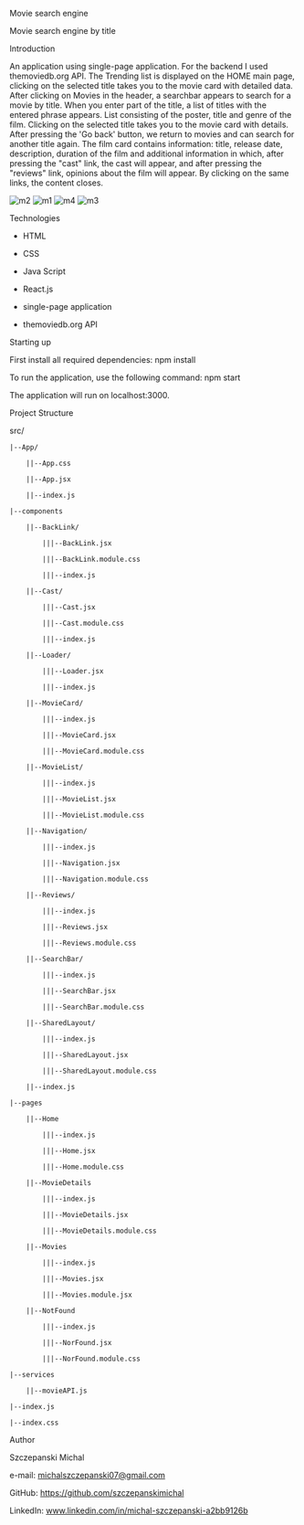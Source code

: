 Movie search engine

Movie search engine by title

Introduction

An application using single-page application. For the backend I used
themoviedb.org API. The Trending list is displayed on the HOME main page,
clicking on the selected title takes you to the movie card with detailed data.
After clicking on Movies in the header, a searchbar appears to search for a
movie by title. When you enter part of the title, a list of titles with the
entered phrase appears. List consisting of the poster, title and genre of the
film. Clicking on the selected title takes you to the movie card with details.
After pressing the 'Go back' button, we return to movies and can search for
another title again. The film card contains information: title, release date,
description, duration of the film and additional information in which, after
pressing the "cast" link, the cast will appear, and after pressing the "reviews"
link, opinions about the film will appear. By clicking on the same links, the
content closes.

![m2](https://github.com/szczepanskimichal/goit-react-hw-05-movies/assets/127307935/5b12fe2d-12e2-4f54-a2d3-dc60e0f52571)
![m1](https://github.com/szczepanskimichal/goit-react-hw-05-movies/assets/127307935/8bc3645b-676b-4148-8851-c51c38cc1bbc)
![m4](https://github.com/szczepanskimichal/goit-react-hw-05-movies/assets/127307935/2ec89118-6ca0-4d4f-b5d2-dc52d7edf01a)
![m3](https://github.com/szczepanskimichal/goit-react-hw-05-movies/assets/127307935/e49f0e2b-dca8-401e-a877-4ea9f582d11c)



Technologies

- HTML

- CSS

- Java Script

- React.js

- single-page application

- themoviedb.org API


Starting up


First install all required dependencies: npm install


To run the application, use the following command: npm start

The application will run on localhost:3000.


Project Structure


src/

    |--App/

        ||--App.css

        ||--App.jsx

        ||--index.js

    |--components

        ||--BackLink/

            |||--BackLink.jsx

            |||--BackLink.module.css

            |||--index.js

        ||--Cast/

            |||--Cast.jsx

            |||--Cast.module.css

            |||--index.js

        ||--Loader/

            |||--Loader.jsx

            |||--index.js

        ||--MovieCard/

            |||--index.js

            |||--MovieCard.jsx

            |||--MovieCard.module.css

        ||--MovieList/

            |||--index.js

            |||--MovieList.jsx

            |||--MovieList.module.css

        ||--Navigation/

            |||--index.js

            |||--Navigation.jsx

            |||--Navigation.module.css

        ||--Reviews/

            |||--index.js

            |||--Reviews.jsx

            |||--Reviews.module.css

        ||--SearchBar/

            |||--index.js

            |||--SearchBar.jsx

            |||--SearchBar.module.css

        ||--SharedLayout/

            |||--index.js

            |||--SharedLayout.jsx

            |||--SharedLayout.module.css

        ||--index.js

    |--pages

        ||--Home

            |||--index.js

            |||--Home.jsx

            |||--Home.module.css

        ||--MovieDetails

            |||--index.js

            |||--MovieDetails.jsx

            |||--MovieDetails.module.css

        ||--Movies

            |||--index.js

            |||--Movies.jsx

            |||--Movies.module.jsx

        ||--NotFound

            |||--index.js

            |||--NorFound.jsx

            |||--NorFound.module.css

    |--services

        ||--movieAPI.js

    |--index.js

    |--index.css


    

Author

Szczepanski Michal

e-mail: michalszczepanski07@gmail.com

GitHub: https://github.com/szczepanskimichal

LinkedIn: www.linkedin.com/in/michal-szczepanski-a2bb9126b


